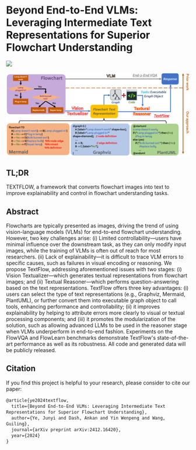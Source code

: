 # Beyond End-to-End VLMs: Leveraging Intermediate Text Representations for Superior Flowchart Understanding

[![](https://img.shields.io/badge/cs.CV-arXiv%3A2412.16420-B31B1B.svg)](https://arxiv.org/abs/2412.16420)

![](./assets/figures/textflow.png)

## TL;DR
TEXTFLOW, a framework that converts flowchart images into text to improve explainability and control in flowchart understanding tasks.

## Abstract
Flowcharts are typically presented as images, driving the trend of using vision-language models (VLMs) for end-to-end flowchart understanding. However, two key challenges arise: (i) Limited controllability—users have minimal influence over the downstream task, as they can only modify input images, while the training of VLMs is often out of reach for most researchers. (ii) Lack of explainability—it is difficult to trace VLM errors to specific causes, such as failures in visual encoding or reasoning. We propose TextFlow, addressing aforementioned issues with two stages: (i) Vision Textualizer—which generates textual representations from flowchart images; and (ii) Textual Reasoner—which performs question-answering based on the text representations. TextFlow offers three key advantages: (i) users can select the type of text representations (e.g., Graphviz, Mermaid, PlantUML), or further convert them into executable graph object to call tools, enhancing performance and controllability; (ii) it improves explainability by helping to attribute errors more clearly to visual or textual processing components; and (iii) it promotes the modularization of the solution, such as allowing advanced LLMs to be used in the reasoner stage when VLMs underperform in end-to-end fashion. Experiments on the FlowVQA and FlowLearn benchmarks demonstrate TextFlow's state-of-the-art performance as well as its robustness. All code and generated data will be publicly released.

## Citation
If you find this project is helpful to your research, please consider to cite our paper:
```
@article{ye2024textflow,
  title={Beyond End-to-End VLMs: Leveraging Intermediate Text Representations for Superior Flowchart Understanding},
  author={Ye, Junyi and Dash, Ankan and Yin Wenpeng and Wang, Guiling},
  journal={arXiv preprint arXiv:2412.16420},
  year={2024}
}
```
